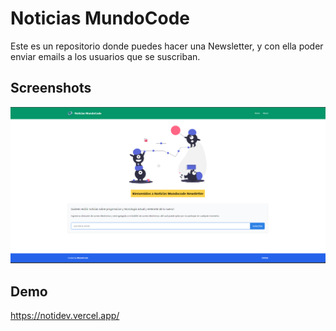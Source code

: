 
# Noticias MundoCode

Este es un repositorio donde puedes hacer una Newsletter, y con ella poder enviar emails a los usuarios que se suscriban.


## Screenshots

![App Screenshot](https://raw.githubusercontent.com/juanppdev/noticias.mundocode/main/preview/preview.png)


## Demo

https://notidev.vercel.app/
